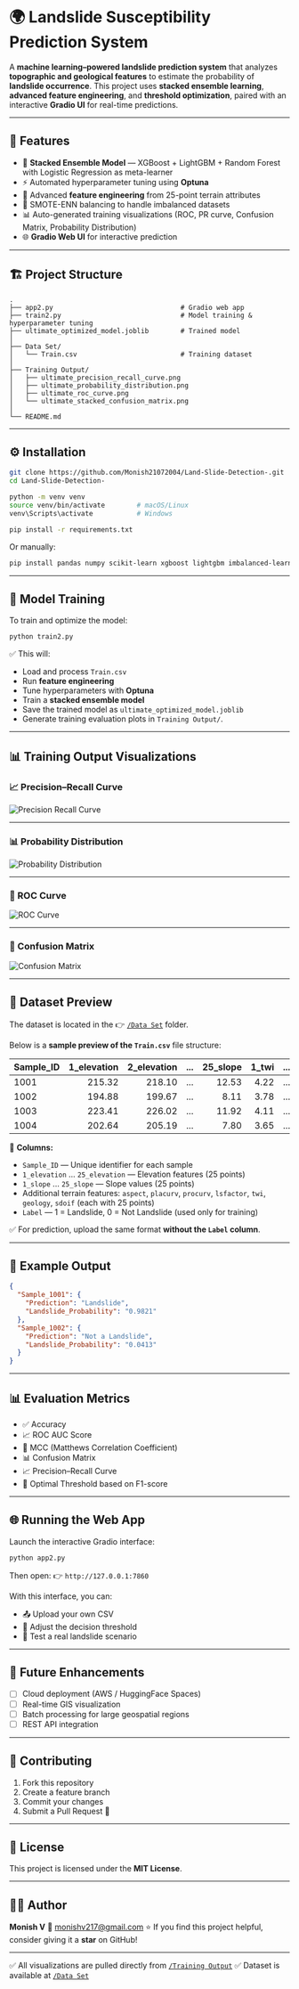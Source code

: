 # 🌍 Landslide Susceptibility Prediction System

A **machine learning–powered landslide prediction system** that analyzes **topographic and geological features** to estimate the probability of **landslide occurrence**.
This project uses **stacked ensemble learning**, **advanced feature engineering**, and **threshold optimization**, paired with an interactive **Gradio UI** for real-time predictions.

---

## 📌 Features

* 🧠 **Stacked Ensemble Model** — XGBoost + LightGBM + Random Forest with Logistic Regression as meta-learner
* ⚡ Automated hyperparameter tuning using **Optuna**
* 🧮 Advanced **feature engineering** from 25-point terrain attributes
* 🧪 SMOTE-ENN balancing to handle imbalanced datasets
* 📊 Auto-generated training visualizations (ROC, PR curve, Confusion Matrix, Probability Distribution)
* 🌐 **Gradio Web UI** for interactive prediction

---

## 🏗️ Project Structure

```
.
├── app2.py                                # Gradio web app
├── train2.py                              # Model training & hyperparameter tuning
├── ultimate_optimized_model.joblib        # Trained model
│
├── Data Set/
│   └── Train.csv                          # Training dataset
│
├── Training Output/
│   ├── ultimate_precision_recall_curve.png
│   ├── ultimate_probability_distribution.png
│   ├── ultimate_roc_curve.png
│   └── ultimate_stacked_confusion_matrix.png
│
└── README.md
```

---

## ⚙️ Installation

```bash
git clone https://github.com/Monish21072004/Land-Slide-Detection-.git
cd Land-Slide-Detection-
```

```bash
python -m venv venv
source venv/bin/activate        # macOS/Linux
venv\Scripts\activate           # Windows
```

```bash
pip install -r requirements.txt
```

Or manually:

```bash
pip install pandas numpy scikit-learn xgboost lightgbm imbalanced-learn optuna matplotlib seaborn joblib gradio plotly kaleido
```

---

## 🧠 Model Training

To train and optimize the model:

```bash
python train2.py
```

✅ This will:

* Load and process `Train.csv`
* Run **feature engineering**
* Tune hyperparameters with **Optuna**
* Train a **stacked ensemble model**
* Save the trained model as `ultimate_optimized_model.joblib`
* Generate training evaluation plots in `Training Output/`.

---

## 📊 Training Output Visualizations

### 📈 Precision–Recall Curve

![Precision Recall Curve](https://github.com/Monish21072004/Land-Slide-Detection-/blob/main/Training%20Output/ultimate_precision_recall_curve.png?raw=true)

---

### 📊 Probability Distribution

![Probability Distribution](https://github.com/Monish21072004/Land-Slide-Detection-/blob/main/Training%20Output/ultimate_probability_distribution.png?raw=true)

---

### 🧭 ROC Curve

![ROC Curve](https://github.com/Monish21072004/Land-Slide-Detection-/blob/main/Training%20Output/ultimate_roc_curve.png?raw=true)

---

### 🧮 Confusion Matrix

![Confusion Matrix](https://github.com/Monish21072004/Land-Slide-Detection-/blob/main/Training%20Output/ultimate_stacked_confusion_matrix.png?raw=true)

---

## 🧾 Dataset Preview

The dataset is located in the
👉 [`/Data Set`](https://github.com/Monish21072004/Land-Slide-Detection-/tree/main/Data%20Set) folder.

Below is a **sample preview of the `Train.csv`** file structure:

| Sample_ID | 1_elevation | 2_elevation | ... | 25_slope | 1_twi | ... | Label |
| --------- | ----------: | ----------: | --- | -------: | ----: | --- | ----: |
| 1001      |      215.32 |      218.10 | ... |    12.53 |  4.22 | ... |     1 |
| 1002      |      194.88 |      199.67 | ... |     8.11 |  3.78 | ... |     0 |
| 1003      |      223.41 |      226.02 | ... |    11.92 |  4.11 | ... |     1 |
| 1004      |      202.64 |      205.19 | ... |     7.80 |  3.65 | ... |     0 |

📌 **Columns:**

* `Sample_ID` — Unique identifier for each sample
* `1_elevation` ... `25_elevation` — Elevation features (25 points)
* `1_slope` ... `25_slope` — Slope values (25 points)
* Additional terrain features: `aspect`, `placurv`, `procurv`, `lsfactor`, `twi`, `geology`, `sdoif` (each with 25 points)
* `Label` — 1 = Landslide, 0 = Not Landslide (used only for training)

✅ For prediction, upload the same format **without the `Label` column**.

---

## 🧮 Example Output

```json
{
  "Sample_1001": {
    "Prediction": "Landslide",
    "Landslide_Probability": "0.9821"
  },
  "Sample_1002": {
    "Prediction": "Not a Landslide",
    "Landslide_Probability": "0.0413"
  }
}
```

---

## 📊 Evaluation Metrics

* ✅ Accuracy
* 📈 ROC AUC Score
* 🧮 MCC (Matthews Correlation Coefficient)
* 📊 Confusion Matrix
* 📈 Precision–Recall Curve
* 🧭 Optimal Threshold based on F1-score

---

## 🌐 Running the Web App

Launch the interactive Gradio interface:

```bash
python app2.py
```

Then open: 👉 `http://127.0.0.1:7860`

With this interface, you can:

* 📤 Upload your own CSV
* 🧭 Adjust the decision threshold
* 🧪 Test a real landslide scenario

---

## 🧭 Future Enhancements

* [ ] Cloud deployment (AWS / HuggingFace Spaces)
* [ ] Real-time GIS visualization
* [ ] Batch processing for large geospatial regions
* [ ] REST API integration

---

## 🤝 Contributing

1. Fork this repository
2. Create a feature branch
3. Commit your changes
4. Submit a Pull Request 🚀

---

## 📜 License

This project is licensed under the **MIT License**.

---

## 👨‍💻 Author

**Monish V**
📧 [monishv217@gmail.com](mailto:monishv217@gmail.com)
⭐ If you find this project helpful, consider giving it a **star** on GitHub!

---

✅ All visualizations are pulled directly from [`/Training Output`](https://github.com/Monish21072004/Land-Slide-Detection-/tree/main/Training%20Output)
✅ Dataset is available at [`/Data Set`](https://github.com/Monish21072004/Land-Slide-Detection-/tree/main/Data%20Set)
